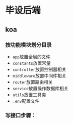 # 毕设后端
## koa
### 按功能模块划分目录

- `app`放置全局的文件
- `constants`放置常量
- `controller`放置控制器相关
- `middleware`放置中间件相关
- `router`放置路由相关
- `service`放置操作数据库相关
- `utils`放置工具类
- `.env`配置文件
### 写接口步骤：

